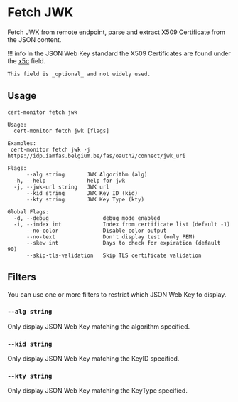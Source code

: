 # Fetch JWK 

Fetch JWK from remote endpoint, parse and extract X509 Certificate from the JSON content.

!!! info
    In the JSON Web Key standard the X509 Certificates are found under the [x5c](https://datatracker.ietf.org/doc/html/rfc7517#section-4.7) field.

    This field is _optional_ and not widely used.


## Usage
```
cert-monitor fetch jwk                                                

```
```            
Usage:
  cert-monitor fetch jwk [flags]

Examples:
 cert-monitor fetch jwk -j https://idp.iamfas.belgium.be/fas/oauth2/connect/jwk_uri

Flags:
      --alg string       JWK Algorithm (alg)
  -h, --help             help for jwk
  -j, --jwk-url string   JWK url
      --kid string       JWK Key ID (kid)
      --kty string       JWK Key Type (kty)

Global Flags:
  -d, --debug                 debug mode enabled
  -i, --index int             Index from certificate list (default -1)
      --no-color              Disable color output
      --no-text               Don't display test (only PEM)
      --skew int              Days to check for expiration (default 90)
      --skip-tls-validation   Skip TLS certificate validation

```

## Filters

You can use one or more filters to restrict which JSON Web Key to display.

### `--alg string` 

Only display JSON Web Key matching the algorithm specified.

### `--kid string` 

Only display JSON Web Key matching the KeyID specified.

### `--kty string` 

Only display JSON Web Key matching the KeyType specified.